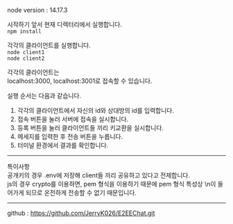 node version : 14.17.3

시작하기 앞서 현재 디렉터리에서 실행합니다.  
`npm install`

각각의 클라이언트를 실행합니다.  
`node client1`  
`node client2`

각각의 클라이언트는  
localhost:3000, localhost:3001로 접속할 수 있습니다.

실행 순서는 다음과 같습니다.

1. 각각의 클라이언트에서 자신의 id와 상대방의 id를 입력합니다.
2. 접속 버튼을 눌러 서버에 접속을 실시합니다.
3. 등록 버튼을 눌러 클라이언트들 끼리 키교환을 실시합니다.
4. 메세지를 입력한 후 전송 버튼을 누릅니다.
5. 터미널 환경에서 결과를 확인합니다.

---

특이사항  
공개키의 경우 .env에 저장해 client들 끼리 공유하고 있다고 전제합니다.  
js의 경우 crypto를 이용하면, pem 형식을 이용하기 때문에 pem 형식 특성상 \n이 들어가게 되므로 온전하게 전송할 수 없기 때문입니다.

---

github : https://github.com/JerryK026/E2EEChat.git
